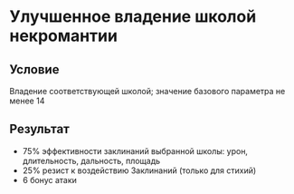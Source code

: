 # Улучшенное владение школой некромантии
## Условие
Владение соответствующей школой; значение базового параметра не менее 14
## Результат
+ 75% эффективности заклинаний выбранной школы: урон, длительность, дальность, площадь
+ 25% резист к воздействию Заклинаний  (только для стихий)
+ 6 бонус атаки